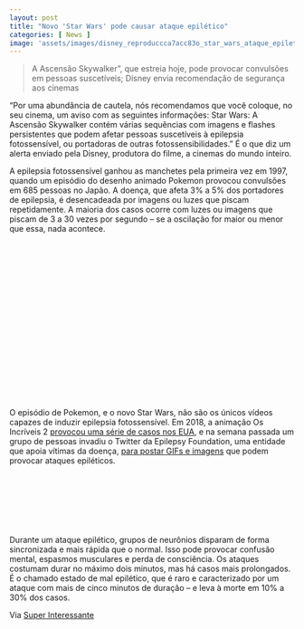 ```yaml
---
layout: post
title: "Novo 'Star Wars' pode causar ataque epilético"
categories: [ News ]
image: 'assets/images/disney_reproduccca7acc83o_star_wars_ataque_epiletico.jpg'
---
```


> A Ascensão Skywalker”, que estreia hoje, pode provocar convulsões em pessoas suscetíveis; Disney envia recomendação de segurança aos cinemas

“Por uma abundância de cautela, nós recomendamos que você coloque, no seu cinema, um aviso com as seguintes informações: Star Wars: A Ascensão Skywalker contém várias sequências com imagens e flashes persistentes que podem afetar pessoas suscetíveis à epilepsia fotossensível, ou portadoras de outras fotossensibilidades.” É o que diz um alerta enviado pela Disney, produtora do filme, a cinemas do mundo inteiro.

<!-- RETANGULO LARGO 2 -->
<script async src="//pagead2.googlesyndication.com/pagead/js/adsbygoogle.js"></script>
<ins class="adsbygoogle"
style="display:block; text-align:center;"
data-ad-layout="in-article"
data-ad-format="fluid"
data-ad-client="ca-pub-2838251107855362"
data-ad-slot="8549252987"></ins>
<script>
(adsbygoogle = window.adsbygoogle || []).push({});
</script>

A epilepsia fotossensível ganhou as manchetes pela primeira vez em 1997, quando um episódio do desenho animado Pokemon provocou convulsões em 685 pessoas no Japão. A doença, que afeta 3% a 5% dos portadores de epilepsia, é desencadeada por imagens ou luzes que piscam repetidamente. A maioria dos casos ocorre com luzes ou imagens que piscam de 3 a 30 vezes por segundo – se a oscilação for maior ou menor que essa, nada acontece. 

<!-- QUADRADO -->
<script async src="//pagead2.googlesyndication.com/pagead/js/adsbygoogle.js"></script>
<ins class="adsbygoogle"
style="display:inline-block;width:336px;height:280px"
data-ad-client="ca-pub-2838251107855362"
data-ad-slot="5351066970"></ins>
<script>
(adsbygoogle = window.adsbygoogle || []).push({});
</script>

O episódio de Pokemon, e o novo Star Wars, não são os únicos vídeos capazes de induzir epilepsia fotossensível. Em 2018, a animação Os Incríveis 2 [provocou uma série de casos nos EUA](https://www.everydayhealth.com/epilepsy/incredibles-2-triggers-photosensitive-epilepsy-susceptible-theatergoers/), e na semana passada um grupo de pessoas invadiu o Twitter da Epilepsy Foundation, uma entidade que apoia vítimas da doença, [para postar GIFs e imagens](https://edition.cnn.com/2019/12/17/tech/epilepsy-strobe-twitter-attack-trnd/) que podem provocar ataques epiléticos.

<!-- MINI ANÚNCIO -->
<script async src="//pagead2.googlesyndication.com/pagead/js/adsbygoogle.js"></script>
<!-- Games Root -->
<ins class="adsbygoogle"
style="display:inline-block;width:730px;height:95px"
data-ad-client="ca-pub-2838251107855362"
data-ad-slot="5351066970"></ins>
<script>
(adsbygoogle = window.adsbygoogle || []).push({});
</script>

Durante um ataque epilético, grupos de neurônios disparam de forma sincronizada e mais rápida que o normal. Isso pode provocar confusão mental, espasmos musculares e perda de consciência. Os ataques costumam durar no máximo dois minutos, mas há casos mais prolongados. É o chamado estado de mal epilético, que é raro e caracterizado por um ataque com mais de cinco minutos de duração – e leva à morte em 10% a 30% dos casos.

<!-- RETANGULO LARGO -->
<script async src="https://pagead2.googlesyndication.com/pagead/js/adsbygoogle.js"></script>
<!-- Informat -->
<ins class="adsbygoogle"
style="display:block"
data-ad-client="ca-pub-2838251107855362"
data-ad-slot="2327980059"
data-ad-format="auto"
data-full-width-responsive="true"></ins>
<script>
(adsbygoogle = window.adsbygoogle || []).push({});
</script>

Via [Super Interessante](https://super.abril.com.br/blog/bruno-garattoni/novo-star-wars-pode-causar-ataque-epiletico/)
